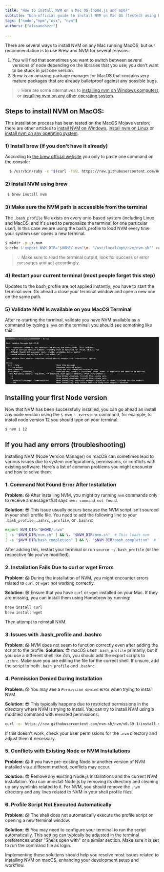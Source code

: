 ```yaml
---
title: "How to install NVM on a Mac OS (node.js and npm)"
subtitle: "Non-official guide to install NVM on Mac OS (tested) using brew"
tags: ["node","npm","osx", "nvm"]
authors: ["alesanchezr"]

---
```


There are several ways to install NVM on any Mac running MacOS, but our recommendation is to use Brew and NVM for several reasons:

1. You will find that sometimes you want to switch between several versions of node depending on the libraries that you use; you don't want to be stuck in just one version.
2. Brew is an amazing package manager for MacOS that contains very mature packages that are already bulletproof against any possible bugs.

> 💡 Here are some alternatives to [installing nvm on Windows computers](https://4geeks.com/how-to/nvm-install-windows) or [installing nvm on any other operating system](https://4geeks.com/how-to/install-nvm-on-every-operating-system).
  
## Steps to install NVM on MacOS:

This installation process has been tested on the MacOS Mojave version; there are other articles to [install NVM on Windows](https://4geeks.com/how-to/nvm-install-windows), [install nvm on Linux](https://4geeks.com/how-to/install-nvm-on-linux) or [install nvm on any operating system](https://4geeks.com/how-to/install-nvm-on-every-operating-system).

### 1) Install brew (if you don't have it already)

According to [the brew official website](https://brew.sh/) you only to paste one command on the console:

```sh
  $ /usr/bin/ruby -e "$(curl -fsSL https://raw.githubusercontent.com/Homebrew/install/master/install)"
```

### 2) Install NVM using brew

```sh
 $ brew install nvm
```

### 3) Make sure the NVM path is accessible from the terminal

The `.bash_profile` file exists on every unix-based system (including Linux and MacOS, and it's used to personalize the terminal for one particular userl; In this case we are using the bash_profile to load NVM every time your system user opens a new terminal.

```sh
$ mkdir -p ~/.nvm
$ echo $'export NVM_DIR="$HOME/.nvm"\n. "/usr/local/opt/nvm/nvm.sh"' >> ~/.bash_profile
```

> 💡 Make sure to read the terminal output, look for success or error messages and act accordingly.

### 4) Restart your current terminal (most people forget this step)

Updates to the bash_profile are not applied instantly; you have to start the terminal over. Go ahead a close your terminal window and open a new one on the same path.

### 5) Validate NVM is available on you MacOS Terminal

After re-starting the terminal, validate you have NVM available as a command by typing `$ nvm` on the terminal; you should see something like this:

![nvm macos success installation](https://github.com/breatheco-de/content/blob/master/src/assets/images/nvm-installation-success.png?raw=true)

## Installing your first Node version

Now that NVM has been successfully installed, you can go ahead an install any node version using the `$ nvm i <version>` command, for example, to install node version 12 you should type on your terminal:

```sh
$ nvm i 12
```
  
 ## If you had any errors (troubleshooting)
 
Installing NVM (Node Version Manager) on macOS can sometimes lead to various issues due to system configurations, permissions, or conflicts with existing software. Here's a list of common problems you might encounter and how to solve them:

### 1. **Command Not Found Error After Installation**

**Problem:** 😱  After installing NVM, you might try running `nvm` commands only to receive a message that says `nvm: command not found`.

**Solution:** 😎  This issue usually occurs because the NVM script isn't sourced in your shell profile file. You need to add the following line to your `.bash_profile`, `.zshrc`, `.profile`, or `.bashrc`:

```sh
export NVM_DIR="$HOME/.nvm"
[ -s "$NVM_DIR/nvm.sh" ] && \. "$NVM_DIR/nvm.sh"  # This loads nvm
[ -s "$NVM_DIR/bash_completion" ] && \. "$NVM_DIR/bash_completion"  # This loads nvm bash_completion
```

After adding this, restart your terminal or run `source ~/.bash_profile` (or the respective file you've modified).

### 2. **Installation Fails Due to curl or wget Errors**

**Problem:** 😱  During the installation of NVM, you might encounter errors related to `curl` or `wget` not working correctly.

**Solution:** 😎  Ensure that you have `curl` or `wget` installed on your Mac. If they are missing, you can install them using Homebrew by running:

```sh
brew install curl
brew install wget
```
Then attempt to reinstall NVM.

### 3. **Issues with .bash_profile and .bashrc**

**Problem:** 😱  NVM does not seem to function correctly even after adding the script to the profile.
**Solution:** 😎  macOS uses `.bash_profile` primarily, but if you use a different shell like Zsh, you should add the export scripts to `.zshrc`. Make sure you are editing the file for the correct shell. If unsure, add the script to both `.bash_profile` and `.bashrc`.

### 4. **Permission Denied During Installation**

**Problem:** 😱  You may see a `Permission denied` error when trying to install NVM.

**Solution:** 😎  This typically happens due to restricted permissions in the directory where NVM is trying to install. You can try to install NVM using a modified command with elevated permissions:

 ```sh
 curl -o- https://raw.githubusercontent.com/nvm-sh/nvm/v0.39.1/install.sh | bash
 ```

 If this doesn't work, check your user permissions for the `.nvm` directory and adjust them if necessary.

### 5. **Conflicts with Existing Node or NVM Installations**

**Problem:** 😱  If you have pre-existing Node or another version of NVM installed via a different method, conflicts may occur.

**Solution:** 😎  Remove any existing Node.js installations and the current NVM installation. You can uninstall Node.js by removing its directory and cleaning up any symlinks related to it. For NVM, you should remove the `.nvm` directory and any lines related to NVM in your shell profile files.

### 6. **Profile Script Not Executed Automatically**

**Problem:** 😱  The shell does not automatically execute the profile script on opening a new terminal window.

**Solution:** 😎  You may need to configure your terminal to run the script automatically. This setting can typically be adjusted in the terminal preferences under "Shells open with" or a similar section. Make sure it is set to run the command file as login.

Implementing these solutions should help you resolve most issues related to installing NVM on macOS, enhancing your development setup and workflow.
